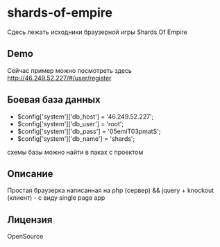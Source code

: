 shards-of-empire
================

Сдесь лежать исходники браузерной игры Shards Of Empire

## Demo
Сейчас пример можно посмотреть здесь http://46.249.52.227/#/user/register

## Боевая база данных
- $config['system']['db_host'] = '46.249.52.227';
- $config['system']['db_user'] = 'root';
- $config['system']['db_pass'] = '05emiT03pmatS';
- $config['system']['db_name'] = 'shards';

схемы базы можно найти в паках с проектом

## Описание
Простая браузерка написанная на php (сервер) && jquery + knockout (клиент) - с виду single page app

## Лицензия 
OpenSource
